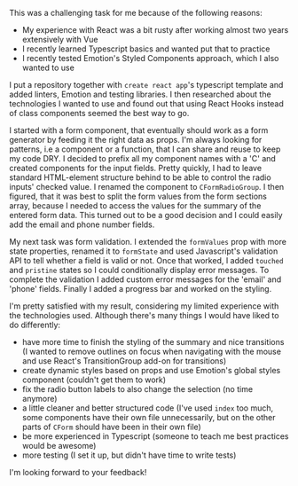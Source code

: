 This was a challenging task for me because of the following reasons:

- My experience with React was a bit rusty after working almost two years extensively with Vue
- I recently learned Typescript basics and wanted put that to practice
- I recently tested Emotion's Styled Components approach, which I also wanted to use

I put a repository together with `create react app`'s typescript template and added linters, Emotion and testing libraries. I then researched about the technologies I wanted to use and found out that using React Hooks instead of class components seemed the best way to go.

I started with a form component, that eventually should work as a form generator by feeding it the right data as props. I'm always looking for patterns, i.e a component or a function, that I can share and reuse to keep my code DRY. I decided to prefix all my component names with a 'C' and created components for the input fields. Pretty quickly, I had to leave standard HTML-element structure behind to be able to control the radio inputs' checked value. I renamed the component to `CFormRadioGroup`.  I then figured, that it was best to split the form values from the form sections array, because I needed to access the values for the summary of the entered form data. This turned out to be a good decision and I could easily add the email and phone number fields.

My next task was form validation. I extended the `formValues` prop with more state properties, renamed it to `formState` and used Javascript's validation API to tell whether a field is valid or not. Once that worked, I added `touched` and `pristine` states so I could conditionally display error messages. To complete the validation I added custom error messages for the 'email' and 'phone' fields. Finally I added a progress bar and worked on the styling.

I'm pretty satisfied with my result, considering my limited experience with the technologies used. Although there's many things I would have liked to do differently:

- have more time to finish the styling of the summary and nice transitions (I wanted to remove outlines on focus when navigating with the mouse and use React's TransitionGroup add-on for transitions)
- create dynamic styles based on props and use Emotion's global styles component (couldn't get them to work)
- fix the radio button labels to also change the selection (no time anymore)
- a little cleaner and better structured code (I've used `index` too much, some components have their own file unnecessarily, but on the other parts of `CForm` should have been in their own file)
- be more experienced in Typescript (someone to teach me best practices would be awesome)
- more testing (I set it up, but didn't have time to write tests)

I'm looking forward to your feedback!